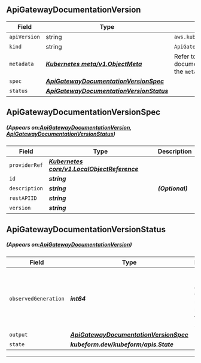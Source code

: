 ## ApiGatewayDocumentationVersion
| Field | Type | Description |
| ------ | ----- | ----------- |
| `apiVersion` | string | `aws.kubeform.com/v1alpha1` |
|    `kind` | string | `ApiGatewayDocumentationVersion` |
| `metadata` | ***[Kubernetes meta/v1.ObjectMeta](https://kubernetes.io/docs/reference/generated/kubernetes-api/v1.13/#objectmeta-v1-meta)***|Refer to the Kubernetes API documentation for the fields of the `metadata` field.|
| `spec` | ***[ApiGatewayDocumentationVersionSpec](#ApiGatewayDocumentationVersionSpec)***||
| `status` | ***[ApiGatewayDocumentationVersionStatus](#ApiGatewayDocumentationVersionStatus)***||
## ApiGatewayDocumentationVersionSpec
##### (Appears on:[ApiGatewayDocumentationVersion](#ApiGatewayDocumentationVersion), [ApiGatewayDocumentationVersionStatus](#ApiGatewayDocumentationVersionStatus))
| Field | Type | Description |
| ------ | ----- | ----------- |
| `providerRef` | ***[Kubernetes core/v1.LocalObjectReference](https://kubernetes.io/docs/reference/generated/kubernetes-api/v1.13/#localobjectreference-v1-core)***||
| `id` | ***string***||
| `description` | ***string***| ***(Optional)*** |
| `restAPIID` | ***string***||
| `version` | ***string***||
## ApiGatewayDocumentationVersionStatus
##### (Appears on:[ApiGatewayDocumentationVersion](#ApiGatewayDocumentationVersion))
| Field | Type | Description |
| ------ | ----- | ----------- |
| `observedGeneration` | ***int64***| ***(Optional)*** Resource generation, which is updated on mutation by the API Server.|
| `output` | ***[ApiGatewayDocumentationVersionSpec](#ApiGatewayDocumentationVersionSpec)***| ***(Optional)*** |
| `state` | ***kubeform.dev/kubeform/apis.State***| ***(Optional)*** |
---
